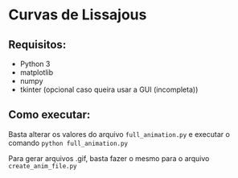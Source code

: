 # Curvas de Lissajous

## Requisitos:
* Python 3
* matplotlib
* numpy
* tkinter (opcional caso queira usar a GUI (incompleta))

## Como executar:

Basta alterar os valores do arquivo `full_animation.py` e executar o comando `python full_animation.py`

Para gerar arquivos .gif, basta fazer o mesmo para o arquivo `create_anim_file.py`
